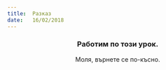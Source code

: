 ```yaml
---
title:  Разказ
date:   16/02/2018
---
```


### <center>Работим по този урок.</center>
<center>Моля, върнете се по-късно.</center>